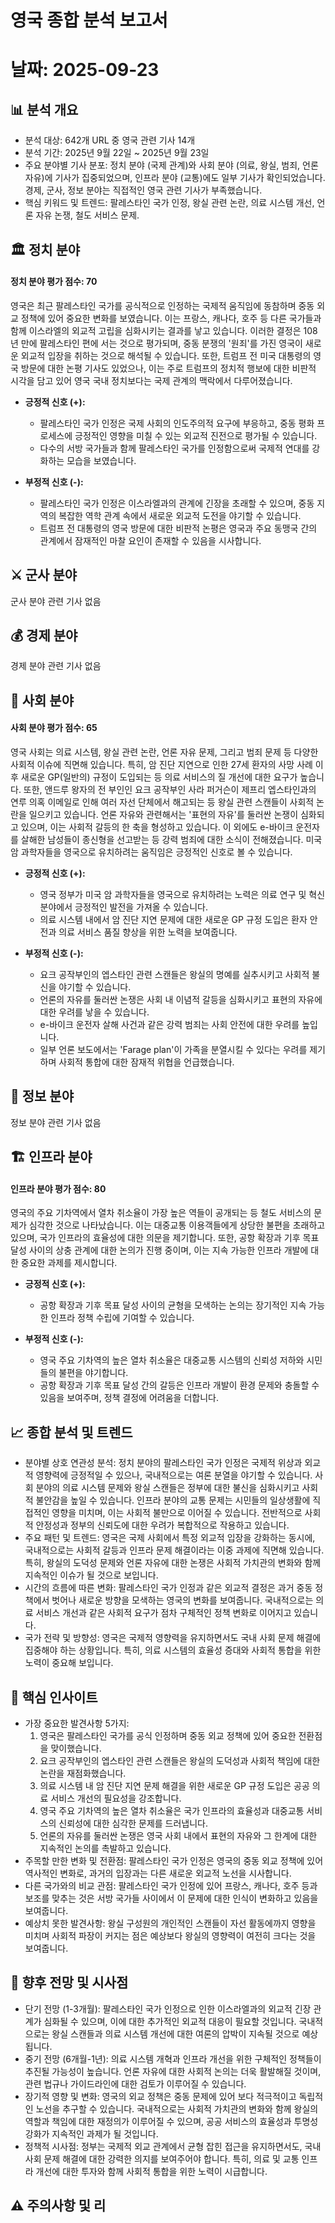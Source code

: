 # 영국 종합 분석 보고서
# 날짜: 2025-09-23

## 📊 분석 개요
- 분석 대상: 642개 URL 중 영국 관련 기사 14개
- 분석 기간: 2025년 9월 22일 ~ 2025년 9월 23일
- 주요 분야별 기사 분포: 정치 분야 (국제 관계)와 사회 분야 (의료, 왕실, 범죄, 언론 자유)에 기사가 집중되었으며, 인프라 분야 (교통)에도 일부 기사가 확인되었습니다. 경제, 군사, 정보 분야는 직접적인 영국 관련 기사가 부족했습니다.
- 핵심 키워드 및 트렌드: 팔레스타인 국가 인정, 왕실 관련 논란, 의료 시스템 개선, 언론 자유 논쟁, 철도 서비스 문제.

## 🏛️ 정치 분야
#### 정치 분야 평가 점수: 70
영국은 최근 팔레스타인 국가를 공식적으로 인정하는 국제적 움직임에 동참하며 중동 외교 정책에 있어 중요한 변화를 보였습니다. 이는 프랑스, 캐나다, 호주 등 다른 국가들과 함께 이스라엘의 외교적 고립을 심화시키는 결과를 낳고 있습니다. 이러한 결정은 108년 만에 팔레스타인 편에 서는 것으로 평가되며, 중동 분쟁의 '원죄'를 가진 영국이 새로운 외교적 입장을 취하는 것으로 해석될 수 있습니다. 또한, 트럼프 전 미국 대통령의 영국 방문에 대한 논평 기사도 있었으나, 이는 주로 트럼프의 정치적 행보에 대한 비판적 시각을 담고 있어 영국 국내 정치보다는 국제 관계의 맥락에서 다루어졌습니다.

*   **긍정적 신호 (+):**
    *   팔레스타인 국가 인정은 국제 사회의 인도주의적 요구에 부응하고, 중동 평화 프로세스에 긍정적인 영향을 미칠 수 있는 외교적 진전으로 평가될 수 있습니다.
    *   다수의 서방 국가들과 함께 팔레스타인 국가를 인정함으로써 국제적 연대를 강화하는 모습을 보였습니다.

*   **부정적 신호 (-):**
    *   팔레스타인 국가 인정은 이스라엘과의 관계에 긴장을 초래할 수 있으며, 중동 지역의 복잡한 역학 관계 속에서 새로운 외교적 도전을 야기할 수 있습니다.
    *   트럼프 전 대통령의 영국 방문에 대한 비판적 논평은 영국과 주요 동맹국 간의 관계에서 잠재적인 마찰 요인이 존재할 수 있음을 시사합니다.

## ⚔️ 군사 분야
군사 분야 관련 기사 없음

## 💰 경제 분야
경제 분야 관련 기사 없음

## 👥 사회 분야
#### 사회 분야 평가 점수: 65
영국 사회는 의료 시스템, 왕실 관련 논란, 언론 자유 문제, 그리고 범죄 문제 등 다양한 사회적 이슈에 직면해 있습니다. 특히, 암 진단 지연으로 인한 27세 환자의 사망 사례 이후 새로운 GP(일반의) 규정이 도입되는 등 의료 서비스의 질 개선에 대한 요구가 높습니다. 또한, 앤드루 왕자의 전 부인인 요크 공작부인 사라 퍼거슨이 제프리 엡스타인과의 연루 의혹 이메일로 인해 여러 자선 단체에서 해고되는 등 왕실 관련 스캔들이 사회적 논란을 일으키고 있습니다. 언론 자유와 관련해서는 '표현의 자유'를 둘러싼 논쟁이 심화되고 있으며, 이는 사회적 갈등의 한 축을 형성하고 있습니다. 이 외에도 e-바이크 운전자를 살해한 남성들이 종신형을 선고받는 등 강력 범죄에 대한 소식이 전해졌습니다. 미국 암 과학자들을 영국으로 유치하려는 움직임은 긍정적인 신호로 볼 수 있습니다.

*   **긍정적 신호 (+):**
    *   영국 정부가 미국 암 과학자들을 영국으로 유치하려는 노력은 의료 연구 및 혁신 분야에서 긍정적인 발전을 가져올 수 있습니다.
    *   의료 시스템 내에서 암 진단 지연 문제에 대한 새로운 GP 규정 도입은 환자 안전과 의료 서비스 품질 향상을 위한 노력을 보여줍니다.

*   **부정적 신호 (-):**
    *   요크 공작부인의 엡스타인 관련 스캔들은 왕실의 명예를 실추시키고 사회적 불신을 야기할 수 있습니다.
    *   언론의 자유를 둘러싼 논쟁은 사회 내 이념적 갈등을 심화시키고 표현의 자유에 대한 우려를 낳을 수 있습니다.
    *   e-바이크 운전자 살해 사건과 같은 강력 범죄는 사회 안전에 대한 우려를 높입니다.
    *   일부 언론 보도에서는 'Farage plan'이 가족을 분열시킬 수 있다는 우려를 제기하며 사회적 통합에 대한 잠재적 위협을 언급했습니다.

## 📡 정보 분야
정보 분야 관련 기사 없음

## 🏗️ 인프라 분야
#### 인프라 분야 평가 점수: 80
영국의 주요 기차역에서 열차 취소율이 가장 높은 역들이 공개되는 등 철도 서비스의 문제가 심각한 것으로 나타났습니다. 이는 대중교통 이용객들에게 상당한 불편을 초래하고 있으며, 국가 인프라의 효율성에 대한 의문을 제기합니다. 또한, 공항 확장과 기후 목표 달성 사이의 상충 관계에 대한 논의가 진행 중이며, 이는 지속 가능한 인프라 개발에 대한 중요한 과제를 제시합니다.

*   **긍정적 신호 (+):**
    *   공항 확장과 기후 목표 달성 사이의 균형을 모색하는 논의는 장기적인 지속 가능한 인프라 정책 수립에 기여할 수 있습니다.

*   **부정적 신호 (-):**
    *   영국 주요 기차역의 높은 열차 취소율은 대중교통 시스템의 신뢰성 저하와 시민들의 불편을 야기합니다.
    *   공항 확장과 기후 목표 달성 간의 갈등은 인프라 개발이 환경 문제와 충돌할 수 있음을 보여주며, 정책 결정에 어려움을 더합니다.

## 📈 종합 분석 및 트렌드
- 분야별 상호 연관성 분석: 정치 분야의 팔레스타인 국가 인정은 국제적 위상과 외교적 영향력에 긍정적일 수 있으나, 국내적으로는 여론 분열을 야기할 수 있습니다. 사회 분야의 의료 시스템 문제와 왕실 스캔들은 정부에 대한 불신을 심화시키고 사회적 불안감을 높일 수 있습니다. 인프라 분야의 교통 문제는 시민들의 일상생활에 직접적인 영향을 미치며, 이는 사회적 불만으로 이어질 수 있습니다. 전반적으로 사회적 안정성과 정부의 신뢰도에 대한 우려가 복합적으로 작용하고 있습니다.
- 주요 패턴 및 트렌드: 영국은 국제 사회에서 특정 외교적 입장을 강화하는 동시에, 국내적으로는 사회적 갈등과 인프라 문제 해결이라는 이중 과제에 직면해 있습니다. 특히, 왕실의 도덕성 문제와 언론 자유에 대한 논쟁은 사회적 가치관의 변화와 함께 지속적인 이슈가 될 것으로 보입니다.
- 시간의 흐름에 따른 변화: 팔레스타인 국가 인정과 같은 외교적 결정은 과거 중동 정책에서 벗어나 새로운 방향을 모색하는 영국의 변화를 보여줍니다. 국내적으로는 의료 서비스 개선과 같은 사회적 요구가 점차 구체적인 정책 변화로 이어지고 있습니다.
- 국가 전략 및 방향성: 영국은 국제적 영향력을 유지하면서도 국내 사회 문제 해결에 집중해야 하는 상황입니다. 특히, 의료 시스템의 효율성 증대와 사회적 통합을 위한 노력이 중요해 보입니다.

## 🎯 핵심 인사이트
- 가장 중요한 발견사항 5가지:
    1. 영국은 팔레스타인 국가를 공식 인정하며 중동 외교 정책에 있어 중요한 전환점을 맞이했습니다.
    2. 요크 공작부인의 엡스타인 관련 스캔들은 왕실의 도덕성과 사회적 책임에 대한 논란을 재점화했습니다.
    3. 의료 시스템 내 암 진단 지연 문제 해결을 위한 새로운 GP 규정 도입은 공공 의료 서비스 개선의 필요성을 강조합니다.
    4. 영국 주요 기차역의 높은 열차 취소율은 국가 인프라의 효율성과 대중교통 서비스의 신뢰성에 대한 심각한 문제를 드러냅니다.
    5. 언론의 자유를 둘러싼 논쟁은 영국 사회 내에서 표현의 자유와 그 한계에 대한 지속적인 논의를 촉발하고 있습니다.
- 주목할 만한 변화 및 전환점: 팔레스타인 국가 인정은 영국의 중동 외교 정책에 있어 역사적인 변화로, 과거의 입장과는 다른 새로운 외교적 노선을 시사합니다.
- 다른 국가와의 비교 관점: 팔레스타인 국가 인정에 있어 프랑스, 캐나다, 호주 등과 보조를 맞추는 것은 서방 국가들 사이에서 이 문제에 대한 인식이 변화하고 있음을 보여줍니다.
- 예상치 못한 발견사항: 왕실 구성원의 개인적인 스캔들이 자선 활동에까지 영향을 미치며 사회적 파장이 커지는 점은 예상보다 왕실의 영향력이 여전히 크다는 것을 보여줍니다.

## 🔮 향후 전망 및 시사점
- 단기 전망 (1-3개월): 팔레스타인 국가 인정으로 인한 이스라엘과의 외교적 긴장 관계가 심화될 수 있으며, 이에 대한 추가적인 외교적 대응이 필요할 것입니다. 국내적으로는 왕실 스캔들과 의료 시스템 개선에 대한 여론의 압박이 지속될 것으로 예상됩니다.
- 중기 전망 (6개월-1년): 의료 시스템 개혁과 인프라 개선을 위한 구체적인 정책들이 추진될 가능성이 높습니다. 언론 자유에 대한 사회적 논의는 더욱 활발해질 것이며, 관련 법규나 가이드라인에 대한 검토가 이루어질 수 있습니다.
- 장기적 영향 및 변화: 영국의 외교 정책은 중동 문제에 있어 보다 적극적이고 독립적인 노선을 추구할 수 있습니다. 국내적으로는 사회적 가치관의 변화와 함께 왕실의 역할과 책임에 대한 재정의가 이루어질 수 있으며, 공공 서비스의 효율성과 투명성 강화가 지속적인 과제가 될 것입니다.
- 정책적 시사점: 정부는 국제적 외교 관계에서 균형 잡힌 접근을 유지하면서도, 국내 사회 문제 해결에 대한 강력한 의지를 보여주어야 합니다. 특히, 의료 및 교통 인프라 개선에 대한 투자와 함께 사회적 통합을 위한 노력이 시급합니다.

## ⚠️ 주의사항 및 리